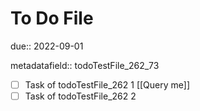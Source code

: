 # To Do File

due:: 2022-09-01

metadatafield:: todoTestFile_262\_73

- [ ] Task of todoTestFile_262 1 [[Query me]]
- [ ] Task of todoTestFile_262 2
